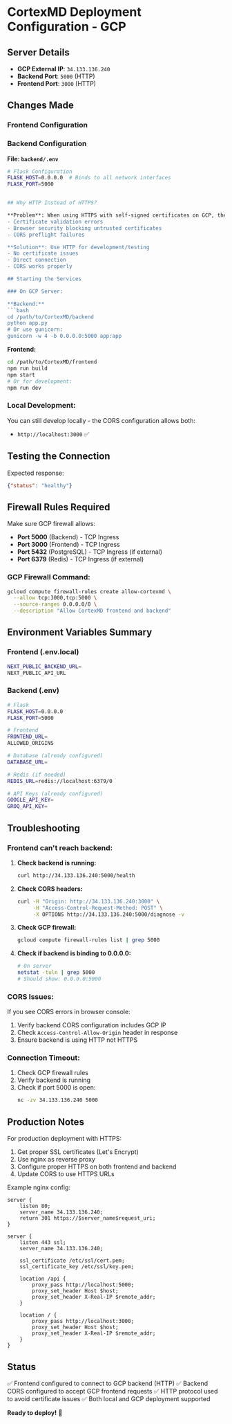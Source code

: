 # CortexMD Deployment Configuration - GCP

## Server Details
- **GCP External IP**: `34.133.136.240`
- **Backend Port**: `5000` (HTTP)
- **Frontend Port**: `3000` (HTTP)

## Changes Made

### Frontend Configuration


### Backend Configuration

**File: `backend/.env`**
```bash
# Flask Configuration
FLASK_HOST=0.0.0.0  # Binds to all network interfaces
FLASK_PORT=5000


## Why HTTP Instead of HTTPS?

**Problem**: When using HTTPS with self-signed certificates on GCP, the frontend couldn't connect to the backend due to:
- Certificate validation errors
- Browser security blocking untrusted certificates
- CORS preflight failures

**Solution**: Use HTTP for development/testing
- No certificate issues
- Direct connection
- CORS works properly

## Starting the Services

### On GCP Server:

**Backend:**
```bash
cd /path/to/CortexMD/backend
python app.py
# Or use gunicorn:
gunicorn -w 4 -b 0.0.0.0:5000 app:app
```

**Frontend:**
```bash
cd /path/to/CortexMD/frontend
npm run build
npm start
# Or for development:
npm run dev
```

### Local Development:

You can still develop locally - the CORS configuration allows both:
- `http://localhost:3000` ✅

## Testing the Connection


Expected response:
```json
{"status": "healthy"}
```




## Firewall Rules Required

Make sure GCP firewall allows:
- **Port 5000** (Backend) - TCP Ingress
- **Port 3000** (Frontend) - TCP Ingress
- **Port 5432** (PostgreSQL) - TCP Ingress (if external)
- **Port 6379** (Redis) - TCP Ingress (if external)

### GCP Firewall Command:
```bash
gcloud compute firewall-rules create allow-cortexmd \
  --allow tcp:3000,tcp:5000 \
  --source-ranges 0.0.0.0/0 \
  --description "Allow CortexMD frontend and backend"
```

## Environment Variables Summary

### Frontend (.env.local)
```bash
NEXT_PUBLIC_BACKEND_URL=
NEXT_PUBLIC_API_URL
```

### Backend (.env)
```bash
# Flask
FLASK_HOST=0.0.0.0
FLASK_PORT=5000

# Frontend
FRONTEND_URL=
ALLOWED_ORIGINS

# Database (already configured)
DATABASE_URL=

# Redis (if needed)
REDIS_URL=redis://localhost:6379/0

# API Keys (already configured)
GOOGLE_API_KEY=
GROQ_API_KEY=
```

## Troubleshooting

### Frontend can't reach backend:

1. **Check backend is running:**
   ```bash
   curl http://34.133.136.240:5000/health
   ```

2. **Check CORS headers:**
   ```bash
   curl -H "Origin: http://34.133.136.240:3000" \
        -H "Access-Control-Request-Method: POST" \
        -X OPTIONS http://34.133.136.240:5000/diagnose -v
   ```

3. **Check GCP firewall:**
   ```bash
   gcloud compute firewall-rules list | grep 5000
   ```

4. **Check if backend is binding to 0.0.0.0:**
   ```bash
   # On server
   netstat -tuln | grep 5000
   # Should show: 0.0.0.0:5000
   ```

### CORS Issues:

If you see CORS errors in browser console:
1. Verify backend CORS configuration includes GCP IP
2. Check `Access-Control-Allow-Origin` header in response
3. Ensure backend is using HTTP not HTTPS

### Connection Timeout:

1. Check GCP firewall rules
2. Verify backend is running
3. Check if port 5000 is open:
   ```bash
   nc -zv 34.133.136.240 5000
   ```

## Production Notes

For production deployment with HTTPS:
1. Get proper SSL certificates (Let's Encrypt)
2. Use nginx as reverse proxy
3. Configure proper HTTPS on both frontend and backend
4. Update CORS to use HTTPS URLs

Example nginx config:
```nginx
server {
    listen 80;
    server_name 34.133.136.240;
    return 301 https://$server_name$request_uri;
}

server {
    listen 443 ssl;
    server_name 34.133.136.240;
    
    ssl_certificate /etc/ssl/cert.pem;
    ssl_certificate_key /etc/ssl/key.pem;
    
    location /api {
        proxy_pass http://localhost:5000;
        proxy_set_header Host $host;
        proxy_set_header X-Real-IP $remote_addr;
    }
    
    location / {
        proxy_pass http://localhost:3000;
        proxy_set_header Host $host;
        proxy_set_header X-Real-IP $remote_addr;
    }
}
```

## Status

✅ Frontend configured to connect to GCP backend (HTTP)
✅ Backend CORS configured to accept GCP frontend requests
✅ HTTP protocol used to avoid certificate issues
✅ Both local and GCP deployment supported

**Ready to deploy!** 🚀

